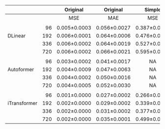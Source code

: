 |              |     |   Original   |   Original   |    Simple    |    Simple    | MPIW_10T_1Y_R | MPIW_10T_1Y_R |
|--------------|----:|:------------:|:------------:|:------------:|:------------:|:-------------:|:-------------:|
|              |     |     MSE      |     MAE      |     MSE      |     MAE      |      MSE      |      MAE      |
|              |
|              |  96 | 0.005±0.0003 | 0.056±0.0027 | 0.387±0.0145 | 0.429±0.0071 | 0.555±0.0089  | 0.514±0.0029  |
| DLinear      | 192 | 0.006±0.0001 | 0.064±0.0006 | 0.476±0.0033 | 0.484±0.0021 | 0.651±0.0027  | 0.567±0.0012  |
|              | 336 | 0.006±0.0002 | 0.064±0.0019 | 0.527±0.0039 | 0.510±0.0025 | 0.743±0.0007  | 0.604±0.0002  |
|              | 720 | 0.006±0.0002 | 0.066±0.0021 | 0.595±0.0024 | 0.548±0.0012 | 0.947±0.0223  | 0.690±0.0093  |
|              |
|              |  96 | 0.003±0.0002 | 0.041±0.0017 |      NA      |      NA      | 0.620±0.0322  | 0.592±0.0189  |
| Autoformer   | 192 | 0.004±0.0009 | 0.047±0.0063 |      NA      |      NA      | 0.767±0.0347  | 0.674±0.0182  |
|              | 336 | 0.004±0.0002 | 0.050±0.0016 |      NA      |      NA      | 0.940±0.0796  | 0.756±0.0353  |
|              | 720 | 0.004±0.0005 | 0.052±0.0030 |      NA      |      NA      | 1.205±0.0670  | 0.861±0.0259  |
|              |
|              |  96 | 0.001±0.0000 | 0.027±0.0002 | 0.266±0.0020 | 0.360±0.0016 | 0.440±0.0103  | 0.456±0.0029  |
| iTransformer | 192 | 0.002±0.0000 | 0.029±0.0002 | 0.339±0.0007 | 0.414±0.0005 | 0.571±0.0043  | 0.532±0.0025  |
|              | 336 | 0.002±0.0000 | 0.031±0.0002 | 0.377±0.0028 | 0.444±0.0024 | 0.641±0.0157  | 0.573±0.0054  |
|              | 720 | 0.002±0.0000 | 0.035±0.0001 | 0.499±0.0046 | 0.516±0.0005 | 0.857±0.0124  | 0.671±0.0050  |
